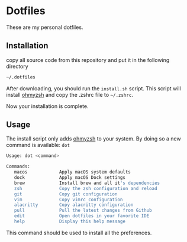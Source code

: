 # Dotfiles

These are my personal dotfiles.

## Installation
copy all source code from this repository and put it in the following directory
```sh
~/.dotfiles
```

After downloading, you should run the `install.sh` script. This script will install [ohmyzsh](https://ohmyz.sh) and copy the .zshrc file to `~/.zshrc`.

Now your installation is complete.

## Usage
The install script only adds [ohmyzsh](https://ohmyz.sh) to your system. By doing so a new command is available: `dot`
```sh
Usage: dot <command>

Commands:
   macos            Apply macOS system defaults
   dock             Apply macOS Dock settings
   brew             Install brew and all it's dependencies
   zsh              Copy the zsh configuration and reload
   git              Copy git configuration
   vim              Copy vimrc configuration
   alacritty        Copy alacritty configuration
   pull             Pull the latest changes from Github
   edit             Open dotfiles in your favorite IDE
   help             Display this help message
```

This command should be used to install all the preferences.
